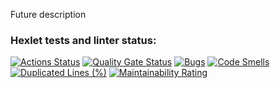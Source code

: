 Future description

### Hexlet tests and linter status:
[![Actions Status](https://github.com/MuhutDil/python-project-49/actions/workflows/hexlet-check.yml/badge.svg)](https://github.com/MuhutDil/python-project-49/actions)
[![Quality Gate Status](https://sonarcloud.io/api/project_badges/measure?project=MuhutDil_python-project-49&metric=alert_status)](https://sonarcloud.io/summary/new_code?id=MuhutDil_python-project-49)
[![Bugs](https://sonarcloud.io/api/project_badges/measure?project=MuhutDil_python-project-49&metric=bugs)](https://sonarcloud.io/summary/new_code?id=MuhutDil_python-project-49)
[![Code Smells](https://sonarcloud.io/api/project_badges/measure?project=MuhutDil_python-project-49&metric=code_smells)](https://sonarcloud.io/summary/new_code?id=MuhutDil_python-project-49)
[![Duplicated Lines (%)](https://sonarcloud.io/api/project_badges/measure?project=MuhutDil_python-project-49&metric=duplicated_lines_density)](https://sonarcloud.io/summary/new_code?id=MuhutDil_python-project-49)
[![Maintainability Rating](https://sonarcloud.io/api/project_badges/measure?project=MuhutDil_python-project-49&metric=sqale_rating)](https://sonarcloud.io/summary/new_code?id=MuhutDil_python-project-49)